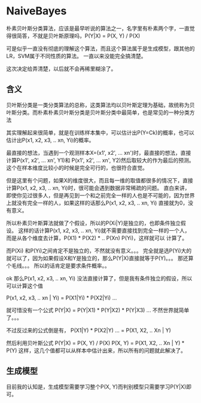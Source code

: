 # NaiveBayes

朴素贝叶斯分类算法，应该是最早听说的算法之一，名字里有朴素两个字，一直觉得很简答，不就是贝叶斯原理吗，P(Y|X) = P(X, Y) / P(X)

可是似乎一直没有彻底的理解这个算法，而且这个算法属于是生成模型，跟其他的LR，SVM属于不同性质的算法。 一直以来没能完全搞清楚。

这次决定给弄清楚，以后就不会再稀里糊涂了。

## 含义

贝叶斯分类是一类分类算法的总称，这类算法均以贝叶斯定理为基础，故统称为贝叶斯分类。而朴素朴素贝叶斯分类是贝叶斯分类中最简单，也是常见的一种分类方法

其实理解起来很简单，就是在训练样本集中，可以估计出P(Y=Ck)的概率，也可以估计出P(x1, x2, x3, .. xn, Yi)的概率。

最直接的想法，当遇到一个观测样本X=(x1', x2', ... xn')时，最直接的想法，直接计算P(x1', x2', ... xn', Y1)和
P(x1', x2', ... xn', Y2)然后取较大的作为最后的预测。
这个在样本维度比较小的时候是完全可行的，也很符合直觉。

但是这里有个问题，如果X的维度很大，而且每一维的取值都很多的情况下，直接计算P(x1, x2, x3, .. xn, Yi)时，很可能会遇到数据非常稀疏的问题。
直白来讲，即使你见过很多人，但是再见到一个和之前完全一样的人也是不可能的，因为世界上就没有完全一样的人，如果这样的话那么P(x1, x2, x3, .. xn, Yi)
直接就为0，没有意义。 

所以朴素贝叶斯算法就做了个假设，所以的P(Xi|Y)是独立的，也即条件独立假设。 
这样的话计算P(x1, x2, x3, .. xn, Yi)就不需要直接找到完全一样的一个人，而是从各个维度去计算，P(X1) * P(X2) * .. P(Xn) P(Yi)，这样就可以
计算了。

而P(Xi) 和P(Yi)之间肯定不是独立的，不然就没有意义。。。 完全就是选P(Yi)大的就可以了，因为如果假设X和Y是独立的，那么P(Y|X)直接就等于P(Y)。。。
那还算个毛线。。。 所以的话肯定是要求条件概率。。

ok 那么P(x1, x2, x3, .. xn, Yi) 没法直接计算了，但是我有条件独立的假设，所以可以计算这个值

P(x1, x2, x3, .. xn | Yi) = P(X1|Yi) * P(X2|Yi) ... 

就可惜没有一个公式 P(Y|X) = P(Y|X1) * P(Y|X2) * P(Y|X3) ... 不然世界就简单了。。。

不过反过来的公式倒是有， P(X1|Y) * P(X2|Y) ... = P(X1, X2, .. Xn | Y)

然后利用贝叶斯公式 P(Y|X) = P(X, Y) / P(X)
P(X, Y) = P(X1, X2, .. Xn | Y) * P(Y) 
这样，这几个值都可以从样本中估计出来，所以所有的问题就此解决了。

## 生成模型
目前我的认知是，生成模型需要学习整个P(X, Y)而判别模型只需要学习P(Y|X)即可。

